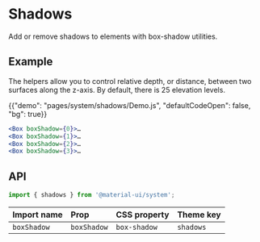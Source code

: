 # Shadows

<p class="description">Add or remove shadows to elements with box-shadow utilities.</p>

## Example

The helpers allow you to control relative depth, or distance, between two surfaces along the z-axis.
By default, there is 25 elevation levels.

{{"demo": "pages/system/shadows/Demo.js", "defaultCodeOpen": false, "bg": true}}

```jsx
<Box boxShadow={0}>…
<Box boxShadow={1}>…
<Box boxShadow={2}>…
<Box boxShadow={3}>…
```

## API

```js
import { shadows } from '@material-ui/system';
```

| Import name | Prop        | CSS property | Theme key |
| :---------- | :---------- | :----------- | :-------- |
| `boxShadow` | `boxShadow` | `box-shadow` | `shadows` |

